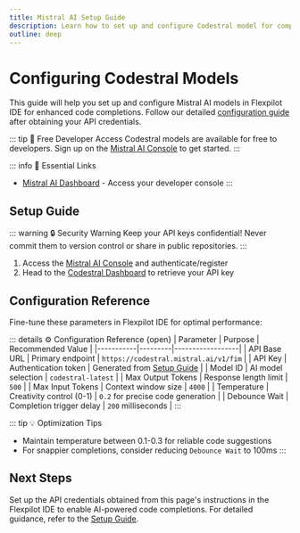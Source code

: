 ```yaml
---
title: Mistral AI Setup Guide
description: Learn how to set up and configure Codestral model for completions when you type in Flexpilot IDE
outline: deep
---
```


# Configuring Codestral Models

This guide will help you set up and configure Mistral AI models in Flexpilot IDE for enhanced code completions. Follow our detailed [configuration guide](/docs/configuration/completions.md#setting-up-your-model) after obtaining your API credentials.

::: tip 💝 Free Developer Access
Codestral models are available for free to developers. Sign up on the [Mistral AI Console](https://console.mistral.ai) to get started.
:::

::: info 🔗 Essential Links
- [Mistral AI Dashboard](https://console.mistral.ai/codestral) - Access your developer console
:::

## Setup Guide

::: warning 🔒 Security Warning
Keep your API keys confidential! Never commit them to version control or share in public repositories.
:::

1. Access the [Mistral AI Console](https://console.mistral.ai) and authenticate/register
2. Head to the [Codestral Dashboard](https://console.mistral.ai/codestral) to retrieve your API key

## Configuration Reference

Fine-tune these parameters in Flexpilot IDE for optimal performance:

::: details ⚙️ Configuration Reference {open}
| Parameter | Purpose | Recommended Value |
|-----------|---------|------------------|
| API Base URL | Primary endpoint | `https://codestral.mistral.ai/v1/fim` |
| API Key | Authentication token | Generated from [Setup Guide](#setup-guide) |
| Model ID | AI model selection | `codestral-latest` |
| Max Output Tokens | Response length limit | `500` |
| Max Input Tokens | Context window size | `4000` |
| Temperature | Creativity control (0-1) | `0.2` for precise code generation |
| Debounce Wait | Completion trigger delay | `200` milliseconds |
:::

::: tip 💡 Optimization Tips
- Maintain temperature between 0.1-0.3 for reliable code suggestions
- For snappier completions, consider reducing `Debounce Wait` to 100ms
:::

## Next Steps  

Set up the API credentials obtained from this page's instructions in the Flexpilot IDE to enable AI-powered code completions. For detailed guidance, refer to the [Setup Guide](/docs/configuration/completions.md#setting-up-your-model).